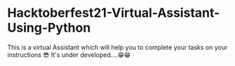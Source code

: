 # Hacktoberfest21-Virtual-Assistant-Using-Python
This is a virtual Assistant which will help you to complete your tasks on your instructions 😎
It's under developed....😁😁
